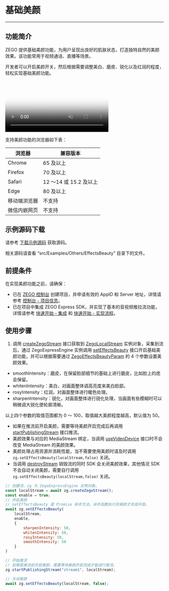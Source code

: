 # 基础美颜

- - -

## 功能简介

ZEGO 提供基础美颜功能，为用户呈现出良好的肌肤状态，打造独特自然的美颜效果。该功能常用于视频通话、直播等场景。

开发者可以开启美颜开关，然后根据需要调整美白、磨皮、锐化以及红润的程度，轻松实现基础美颜功能。

<video poster="https://doc-media.zego.im/sdk-doc/Pics/Common/ZegoExpressEngine/ExpressBeauty.png" src="https://doc-media.zego.im/sdk-doc/doc/video/Express_Video_SDK/ExpressBeauty.mp4" width="65%" muted="true" loop="true" autoplay="autoplay" preload="auto" nocontrols></video>



支持美颜功能的浏览器如下表：

| 浏览器 | 兼容版本 |
|  ----  | ----  |
|Chrome	|65 及以上|
|Firefox | 70 及以上|
|Safari | 12 ～14 或 15.2 及以上 |
|Edge |	80 及以上 |
|移动端浏览器| 不支持 |
|微信内嵌网页| 不支持 |


## 示例源码下载

请参考 [下载示例源码](https://doc-zh.zego.im/article/3211) 获取源码。

相关源码请查看 “src/Examples/Others/EffectsBeauty” 目录下的文件。


## 前提条件

在实现美颜功能之前，请确保：

- 已在 [ZEGO 控制台](https://console.zego.im) 创建项目，并申请有效的 AppID 和 Server 地址，详情请参考 [控制台 - 项目信息](/console/project-info)。
- 已在项目中集成 ZEGO Express SDK，并实现了基本的音视频推拉流功能，详情请参考 [快速开始 - 集成](https://doc-zh.zego.im/article/199) 和 [快速开始 - 实现流程](https://doc-zh.zego.im/article/7638)。


## 使用步骤

1. 调用 [createZegoStream](https://doc-zh.zego.im/article/api?doc=Express_Video_SDK_API~javascript_web~class~ZegoExpressEngine#create-zego-stream) 接口获取到 [ZegoLocalStream](https://doc-zh.zego.im/article/api?doc=Express_Video_SDK_API~javascript_web~class~ZegoLocalStream) 实例对象，采集到流后，通过 ZegoExpressEngine 实例调用 [setEffectsBeauty](https://doc-zh.zego.im/article/api?doc=Express_Video_SDK_API~javascript_web~class~ZegoExpressEngine#set-effects-beauty) 接口开启基础美颜功能，并可以根据需要通过 [ZegoEffectsBeautyParam](https://doc-zh.zego.im/article/api?doc=Express_Video_SDK_API~javascript_web~interface~ZegoEffectsBeautyParam) 的 4 个参数设置美颜效果。

- smoothIntensity：磨皮，在保留脸部细节的基础上进行磨皮，比如脸上的痣会保留。
- whitenIntensity：美白，对画面整体调高亮度来美白脸部。
- rosyIntensity：红润，对画面整体进行暖色处理。
- sharpenIntensity：锐化，对画面整体进行锐化处理，当画面有些模糊时可以稍微调大锐化使轮廓清晰。

以上四个参数的取值范围都为 0 ～ 100，取值越大美颜程度越高，默认值为 50。

<Warning title="注意">


- 如果在推流前开启美颜，需要等待美颜开启完成后再调用 [startPublishingStream](https://doc-zh.zego.im/article/api?doc=Express_Video_SDK_API~javascript_web~class~ZegoExpressEngine#start-publishing-stream) 接口推流。
- 美颜效果与对应的 MediaStream 绑定，当调用 [useVideoDevice](https://doc-zh.zego.im/article/api?doc=Express_Video_SDK_API~javascript_web~class~ZegoExpressEngine#use-video-device) 接口时不会改变 MediaStream 的美颜效果。
- 美颜处理占用资源并消耗性能，当不需要使用美颜时请及时调用 `zg.setEffectsBeauty(localStream,false)` 关闭。
- 当调用 [destroyStream](https://doc-zh.zego.im/article/api?doc=Express_Video_SDK_API~javascript_web~class~ZegoExpressEngine#destroy-stream) 销毁流的同时 SDK 会关闭美颜效果，其他情况 SDK 不会自动关闭美颜，需要自行调用 `zg.setEffectsBeauty(localStream,false)` 关闭。

</Warning>




```javascript
// 创建流，zg 为 ZegoExpressEngine 实例对象。
const localStream = await zg.createZegoStream();
const enable = true;
// 开启美颜
// setEffectsBeauty 是 Promise 异步方法，异步函数执行完美颜才完成开启。
await zg.setEffectsBeauty(
    localStream,
    enable,
    {
        sharpenIntensity: 50,
        whitenIntensity: 50,
        rosyIntensity: 50,
        smoothIntensity: 50
    }
)

// 开始推流
// 如果是推流前开启美颜，需要等待美颜开启完成才能进行推流。
zg.startPublishingStream("stream1", localStream);

// 关闭美颜
await zg.setEffectsBeauty(localStream, false);
```
